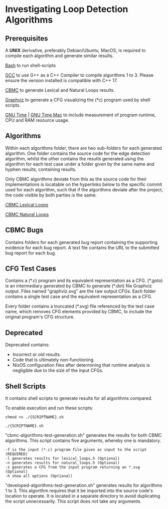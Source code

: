 # Investigating Loop Detection Algorithms


## Prerequisites
A **UNIX** derivative, preferably Debian/Ubuntu, MacOS, is required to compile each algorithm and generate similar results.

[Bash](https://www.gnu.org/software/bash/) to run shell-scripts

[GCC](https://gcc.gnu.org/install/binaries.html) to use G++ as a C++ Compiler to compile algorithms 1 to 3. Please ensure the version installed is compatible with C++ 17.

[CBMC](https://github.com/diffblue/cbmc/releases) to generate Lexical and Natural Loops results.

[Graphviz](https://graphviz.org/download/) to generate a CFG visualizing the (\*c) program used by shell scripts.

[GNU Time](https://ftp.gnu.org/gnu/time/) | [GNU Time Mac](https://formulae.brew.sh/formula/gnu-time) to include measurement of program runtime, CPU and RAM resource usage.


## Algorithms
Within each algorithms folder, there are two sub-folders for each generated algorithm. One folder contains the source code for the edge detection algorithm, whilst the other contains the results generated using the algorithm for each test case under a folder given by the same name and hyphen results, containing results.

Only CBMC algorithms deviate from this as the source code for their implementations is locatable on the hyperlinks below to the specific commit used for each algorithm, such that if the algorithms deviate after the project, the code visible by both parties is the same:

[CBMC Lexical Loops](https://github.com/diffblue/cbmc/blob/cafbcc44856ee3d3007b1f53de24a8b1c44580b6/src/analyses/lexical_loops.h#L1)

[CBMC Natural Loops](https://github.com/diffblue/cbmc/blob/cafbcc44856ee3d3007b1f53de24a8b1c44580b6/src/analyses/natural_loops.h#L1)

## CBMC Bugs
Contains folders for each generated bug report containing the supporting evidence for each bug report. A text file contains the URL to the submitted bug report for each bug.

## CFG Test Cases
Contains a (\*.c) program and its equivalent representation as a CFG. (\*.goto) is an intermediary generated by CBMC to generate (\*.dot) file Graphviz output. Files named "graphviz.svg" are the raw output CFGs. Each folder contains a single test case and the equivalent representation as a CFG.

Every folder contains a truncated (\*.svg) file referenced by the test case name, which removes CFG elements provided by CBMC, to include the original program's CFG structure.

## Deprecated
Deprecated contains:
 - Incorrect or old results.
 - Code that is ultimately non-functioning.
 - NixOS configuration files after determining that runtime analysis is negligible due to the size of the input CFGs.

## Shell Scripts
It contains shell scripts to generate results for all algorithms compared.

To enable execution and run these scripts:

```
chmod +x ./{SCRIPTNAME}.sh

./{SCRIPTNAME}.sh
```

"cbmc-algorithms-test-generation.sh" generates the results for both CBMC algorithms. This script contains five arguments, whereby one is mandatory.

```
-f is the input (*.c) program file given as input to the script (REQUIRED)
-l generates results for lexical_loops.h (Optional)
-n generates results for natural_loops.h (Optional)
-s generates a CFG from the input program returning an *.svg (Optional)
-h show all options (Optional)
```

"developed-algorithms-test-generation.sh" generates results for algorithms 1 to 3. This algorithm requires that it be imported into the source code's location to operate. It is located in a separate directory to avoid duplicating the script unnecessarily. This script does not take any arguments.
